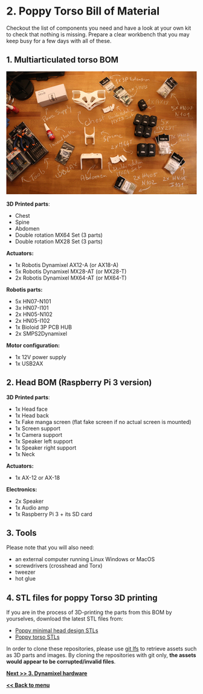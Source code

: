 # 2. Poppy Torso Bill of Material

Checkout the list of components you need and have a look at your own kit to check that nothing is missing.
Prepare a clear workbench that you may keep busy for a few days with all of these.

## 1. Multiarticulated torso BOM

![Trunk BOM](img/trunk_BOM.JPG)

**3D Printed parts**:
- Chest
- Spine
- Abdomen
- Double rotation MX64 Set (3 parts)
- Double rotation MX28 Set (3 parts)

**Actuators:**
- 1x Robotis Dynamixel AX12-A (or AX18-A)
- 5x Robotis Dynamixel MX28-AT (or MX28-T)
- 2x Robotis Dynamixel MX64-AT (or MX64-T)

**Robotis parts:**
- 5x HN07-N101
- 3x HN07-I101
- 2x HN05-N102
- 2x HN05-I102
- 1x Bioloid 3P PCB HUB
- 2x SMPS2Dynamixel

**Motor configuration:**
- 1x 12V power supply
- 1x USB2AX

## 2. Head BOM (Raspberry Pi 3 version)

**3D Printed parts**:
- 1x Head face
- 1x Head back
- 1x Fake manga screen (flat fake screen if no actual screen is mounted)
- 1x Screen support
- 1x Camera support
- 1x Speaker left support
- 1x Speaker right support
- 1x Neck

**Actuators:**
- 1x AX-12 or AX-18

**Electronics:**
- 2x Speaker
- 1x Audio amp
- 1x Raspberry Pi 3 + its SD card

## 3. Tools
Please note that you will also need:
* an external computer running Linux Windows or MacOS
* screwdrivers (crosshead and Torx)
* tweezer
* hot glue

## 4. STL files for poppy Torso 3D printing
If you are in the process of 3D-printing the parts from this BOM by yourselves, download the latest STL files from:
* [Poppy minimal head design STLs](https://github.com/poppy-project/Poppy-minimal-head-design/releases)
* [Poppy torso STLs](https://github.com/poppy-project/poppy-torso/releases)

In order to clone these repositories, please use [git lfs](https://git-lfs.github.com/) to retrieve assets such as 3D parts and images. By cloning the repositories with git only, **the assets would appear to be corrupted/invalid files**.

[**Next >> 3. Dynamixel hardware**](dynamixel_hardware.md)

[**<< Back to menu**](README.md)
